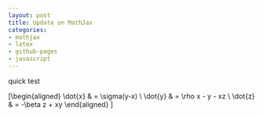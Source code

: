 ```yaml
---
layout: post
title: Update on MathJax
categories:
- mathjax
- latex
- github-pages
- javascript
---
```


quick test

\[\begin{aligned}
\dot{x} &amp; = \sigma(y-x) \\
\dot{y} &amp; = \rho x - y - xz \\
\dot{z} &amp; = -\beta z + xy
\end{aligned} \]

